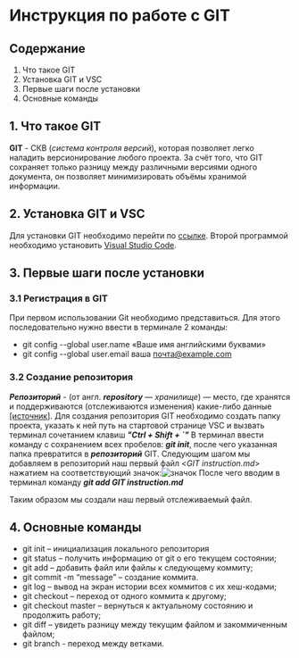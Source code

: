 # Инструкция по работе с GIT

## Содержание
1. Что такое GIT
2. Установка GIT и VSC
3. Первые шаги после установки
4. Основные команды

## 1. Что такое GIT
**GIT** - СКВ (*система контроля версий*), которая позволяет легко наладить версионирование любого проекта. 
За счёт того, что GIT сохраняет только разницу между различными версиями одного документа, он позволяет минимизировать объёмы хранимой информации.

## 2. Установка GIT и VSC
Для установки GIT необходимо перейти по [ссылке](https://git-scm.com/downloads).
Второй программой необходимо установить [Visual Studio Code](https://code.visualstudio.com/Download "CLICK").

## 3. Первые шаги после установки

### 3.1 Регистрация в GIT

При первом использовании Git необходимо представиться.  Для этого последовательно нужно ввести в терминале 2 команды:
* git config --global user.name «Ваше имя английскими буквами»
* git config --global user.email ваша почта@example.com

### 3.2 Создание репозитория
_**Репозиторий**_ - (от англ. _**repository** — хранилище_) — место, где хранятся и поддерживаются (отслеживаются изменения) какие-либо данные [[источник]](https://ru.wikipedia.org/wiki/%D0%A0%D0%B5%D0%BF%D0%BE%D0%B7%D0%B8%D1%82%D0%BE%D1%80%D0%B8%D0%B9 "Wiki").
Для создания репозитория GIT необходимо создать папку проекта, указать к ней путь на стартовой странице VSC и вызвать терминал сочетанием клавиш __*"Ctrl + Shift + `"*__
В терминал ввести команду с сохранением всех пробелов: __*git init*__, после чего указанная папка превратится в __*репозиторий*__ GIT.
Следующим шагом мы добавляем в репозиторий наш первый файл <_GIT instruction.md_> нажатием на соответствующий значок:![значок](GITinstruction1.png)
После чего вводим в терминал команду __*git add GIT instruction.md*__

Таким образом мы создали наш первый отслеживаемый файл.

## 4. Основные команды

* git init – инициализация локального репозитория
* git status – получить информацию от git о его текущем состоянии;
* git add – добавить файл или файлы к следующему коммиту;
* git commit -m “message” – создание коммита.
* git log – вывод на экран истории всех коммитов с их хеш-кодами;
* git checkout – переход от одного коммита к другому;
* git checkout master – вернуться к актуальному состоянию и продолжить работу;
* git diff – увидеть разницу между текущим файлом и закоммиченным файлом;
* git branch - переход между ветками.


